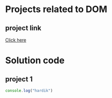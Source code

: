 # Projects related to DOM

## project link
[Click here](https://stackblitz.com/edit/dom-project-chaiaurcode?file=index.html)

# Solution code

## project 1

```javascript
console.log("hardik")